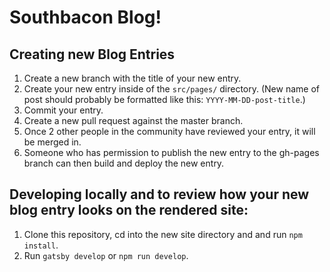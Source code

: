 # Southbacon Blog!

## Creating new Blog Entries
1. Create a new branch with the title of your new entry.
2. Create your new entry inside of the `src/pages/` directory. (New name of post should probably be formatted like this: `YYYY-MM-DD-post-title`.)
3. Commit your entry.
4. Create a new pull request against the master branch.
5. Once 2 other people in the community have reviewed your entry, it will be merged in.
6. Someone who has permission to publish the new entry to the gh-pages branch can then build and deploy the new entry.

## Developing locally and to review how your new blog entry looks on the rendered site:
1. Clone this repository, cd into the new site directory and and run `npm install`.
2. Run `gatsby develop` or `npm run develop`.

